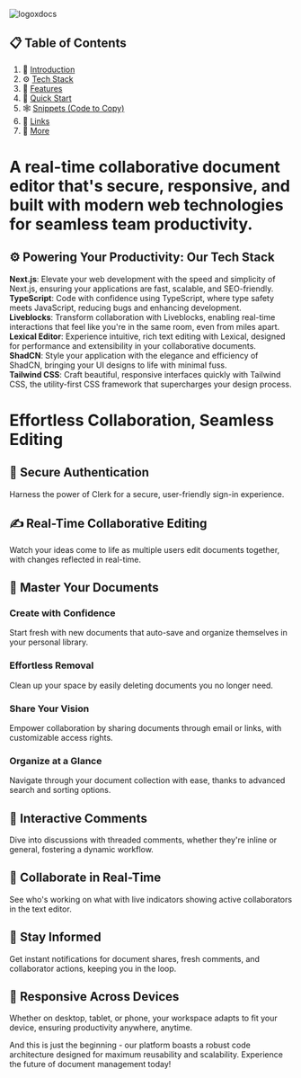 ![logoxdocs](https://github.com/user-attachments/assets/03618e27-1d0b-4aeb-97fa-31aadb7ade9c)


## 📋 <a name="table">Table of Contents</a>

1. 🤖 [Introduction](#introduction)
2. ⚙️ [Tech Stack](#tech-stack)
3. 🔋 [Features](#features)
4. 🤸 [Quick Start](#quick-start)
5. 🕸️ [Snippets (Code to Copy)](#snippets)
6. 🔗 [Links](#links)
7. 🚀 [More](#more)
<div id="introduction">
 <h1>A real-time collaborative document editor that's secure, responsive, and built with modern web technologies for seamless team productivity.</h1>
</div>

<div id="tech-stack">
  <h2>⚙️ <a name="tech-stack">Powering Your Productivity: Our Tech Stack</a></h2>

  <div>
    <strong>Next.js</strong>: Elevate your web development with the speed and simplicity of Next.js, ensuring your applications are fast, scalable, and SEO-friendly.
  </div>

  <div>
    <strong>TypeScript</strong>: Code with confidence using TypeScript, where type safety meets JavaScript, reducing bugs and enhancing development.
  </div>

  <div>
    <strong>Liveblocks</strong>: Transform collaboration with Liveblocks, enabling real-time interactions that feel like you're in the same room, even from miles apart.
  </div>

  <div>
    <strong>Lexical Editor</strong>: Experience intuitive, rich text editing with Lexical, designed for performance and extensibility in your collaborative documents.
  </div>

  <div>
    <strong>ShadCN</strong>: Style your application with the elegance and efficiency of ShadCN, bringing your UI designs to life with minimal fuss.
  </div>

  <div>
    <strong>Tailwind CSS</strong>: Craft beautiful, responsive interfaces quickly with Tailwind CSS, the utility-first CSS framework that supercharges your design process.
  </div>
</div>

<h1>Effortless Collaboration, Seamless Editing</h1>

<div>
    <h2>🔐 Secure Authentication</h2>
    <p>Harness the power of Clerk for a secure, user-friendly sign-in experience.</p>
</div>

<div>
    <h2>✍️ Real-Time Collaborative Editing</h2>
    <p>Watch your ideas come to life as multiple users edit documents together, with changes reflected in real-time.</p>
</div>

<div>
    <h2>📂 Master Your Documents</h2>
    <div>
        <div>
            <h3>Create with Confidence</h3>
            <p>Start fresh with new documents that auto-save and organize themselves in your personal library.</p>
        </div>
        <div>
            <h3>Effortless Removal</h3>
            <p>Clean up your space by easily deleting documents you no longer need.</p>
        </div>
        <div>
            <h3>Share Your Vision</h3>
            <p>Empower collaboration by sharing documents through email or links, with customizable access rights.</p>
        </div>
        <div>
            <h3>Organize at a Glance</h3>
            <p>Navigate through your document collection with ease, thanks to advanced search and sorting options.</p>
        </div>
    </div>
</div>

<div>
    <h2>💬 Interactive Comments</h2>
    <p>Dive into discussions with threaded comments, whether they're inline or general, fostering a dynamic workflow.</p>
</div>

<div>
    <h2>👥 Collaborate in Real-Time</h2>
    <p>See who's working on what with live indicators showing active collaborators in the text editor.</p>
</div>

<div>
    <h2>🔔 Stay Informed</h2>
    <p>Get instant notifications for document shares, fresh comments, and collaborator actions, keeping you in the loop.</p>
</div>

<div>
    <h2>📱 Responsive Across Devices</h2>
    <p>Whether on desktop, tablet, or phone, your workspace adapts to fit your device, ensuring productivity anywhere, anytime.</p>
</div>

<div>
    <p>And this is just the beginning - our platform boasts a robust code architecture designed for maximum reusability and scalability. Experience the future of document management today!</p>
</div>
